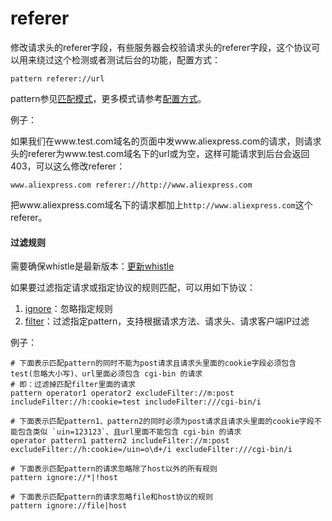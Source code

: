 
# referer

修改请求头的referer字段，有些服务器会校验请求头的referer字段，这个协议可以用来绕过这个检测或者测试后台的功能，配置方式：

	pattern referer://url

pattern参见[匹配模式](../pattern.html)，更多模式请参考[配置方式](../mode.html)。

例子：

如果我们在www.test.com域名的页面中发www.aliexpress.com的请求，则请求头的referer为www.test.com域名下的url或为空，这样可能请求到后台会返回403，可以这么修改referer：

	www.aliexpress.com referer://http://www.aliexpress.com

把www.aliexpress.com域名下的请求都加上`http://www.aliexpress.com`这个referer。

#### 过滤规则
需要确保whistle是最新版本：[更新whistle](../update.html)

如果要过滤指定请求或指定协议的规则匹配，可以用如下协议：

1. [ignore](./ignore.html)：忽略指定规则
2. [filter](./filter.html)：过滤指定pattern，支持根据请求方法、请求头、请求客户端IP过滤

例子：

```
# 下面表示匹配pattern的同时不能为post请求且请求头里面的cookie字段必须包含test(忽略大小写)、url里面必须包含 cgi-bin 的请求
# 即：过滤掉匹配filter里面的请求
pattern operator1 operator2 excludeFilter://m:post includeFilter://h:cookie=test includeFilter:///cgi-bin/i

# 下面表示匹配pattern1、pattern2的同时必须为post请求且请求头里面的cookie字段不能包含类似 `uin=123123`、且url里面不能包含 cgi-bin 的请求
operator pattern1 pattern2 includeFilter://m:post excludeFilter://h:cookie=/uin=o\d+/i excludeFilter:///cgi-bin/i

# 下面表示匹配pattern的请求忽略除了host以外的所有规则
pattern ignore://*|!host

# 下面表示匹配pattern的请求忽略file和host协议的规则
pattern ignore://file|host
```
